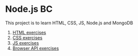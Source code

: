 # Node.js BC

This project is to learn HTML, CSS, JS, Node.js and MongoDB

1. [HTML exercises](html)
2. [CSS exercises](css)
3. [JS exercises](js)
4. [Browser API exercises](browserAPI)
